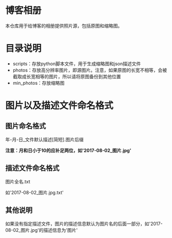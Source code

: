 # 博客相册

本仓库用于给博客的相册提供照片源，包括原图和缩略图。

# 目录说明

- scripts：存放python脚本文件，用于生成缩略图和json描述文件
- photos：存放高分辨率图片，即源图片。注意，如果原图的长宽不相等，会被截取成长宽相等的图片，所以请将原图备份到其他位置
- min_photos：存放缩略图

# 图片以及描述文件命名格式

## 图片命名格式

年-月-日_文件默认描述[简短].图片后缀

**注意：月和日小于10的应补足两位，如'2017-08-02_图片.jpg'**

## 描述文件命名格式

图片全名.txt

如'2017-08-02_图片.jpg.txt'

## 其他说明

如果没有指定描述文件，图片的描述信息默认为图片名的后面一部分，如'2017-08-02_图片.jpg'的描述信息为'图片'
